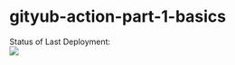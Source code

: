 # gityub-action-part-1-basics


Status of Last Deployment:<br>
<img src="https://github.com/avetis74/gityub-action-part-1-basics/workflows/My-GitHubActions-Basics/badge.svg?branch=main"><br>
